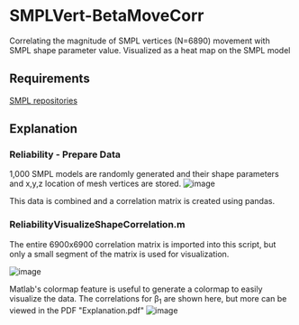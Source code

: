 # SMPLVert-BetaMoveCorr
Correlating the magnitude of SMPL vertices (N=6890) movement with SMPL shape parameter value. Visualized as a heat map on the SMPL model 

## Requirements
[SMPL repositories ](https://smpl.is.tue.mpg.de/)

## Explanation
### Reliability - Prepare Data

1,000 SMPL models are randomly generated and their shape parameters and x,y,z location of mesh vertices are stored.
![image](https://github.com/EmmaRYoung/SMPLVert-BetaMoveCorr/assets/67296859/3d4394fe-a84b-4d8e-9ca5-b28921abd663)

This data is combined and a correlation matrix is created using pandas. 

### ReliabilityVisualizeShapeCorrelation.m

The entire 6900x6900 correlation matrix is imported into this script, but only a small segment of the matrix is used for visualization.

![image](https://github.com/EmmaRYoung/SMPLVert-BetaMoveCorr/assets/67296859/74cf47b0-d1ca-4e00-928e-477dacbd4e15)

Matlab's colormap feature is useful to generate a colormap to easily visualize the data. The correlations for &beta;<sub>1</sub> are shown here, but more can be viewed in the PDF "Explanation.pdf"
![image](https://github.com/EmmaRYoung/SMPLVert-BetaMoveCorr/assets/67296859/b9cb8e26-045c-4f1a-8626-9370978f7a0e)



